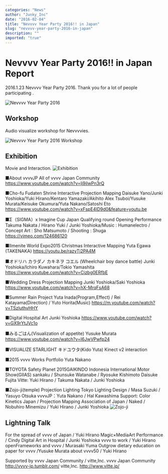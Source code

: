 ```yaml
---
categories: "News"
author: "Junky_Inc"
date: "2016-02-04"
title: "Nevvvv Year Party 2016!! in Japan"
slug: "nevvvv-year-party-2016-in-japan"
description: ""
imported: "true"
---
```



#  **Nevvvv Year Party 2016!! in Japan Report**
2016.1.23 Nevvvv Year Party 2016.
Thank you for a lot of people participating .

![Nevvvv Year Party 2016](12565578_818309351610856_4440939895789292352_n.jpg) 

##  Workshop
Audio visualize workshop for Nevvvvies.

![Nevvvv Year Party 2016 Workshop](tumblr_inline_o1luzixxvT1tq1crd_540.jpg) 

##  Exhibition
Movie and Interaction.
![Exhibition](11182001_818310941610697_4097265371543671939_n.jpg) 


■About vvvvJP All of vvvv Japan Community
<https://www.youtube.com/watch?v=lj9ilwPn3rQ>

■Cho-fu Fudaten Shrine Interactive Projection Mapping
Daisuke Yano/Junki Yoshioka/Yuki Hirano/Kentaro Yamazaki/Akihito Alex Tsuboi/Yusuke Murata/Keisuke Okumura/Yuta Nakano/Satoshi Eto
<https://www.youtube.com/watch?v=xFspE4ID9d0&feature=youtu.be>

■Σ（SIGMA）x Imagine Cup Japan Qualifying round Opening Performance
Takuma Nakata / Hirano Yuki / Junki Yoshioka/Music : Humanelectro / Concept Art : Sho Matsumoto / Shooting : Shuga
<https://vimeo.com/124686120>

■Ilmenite World Expo2015 Christmas Interactive Mapping
Yuta Egawa (TAKENAKA)
<https://youtu.be/razyTj2PA4M>

■オドリハ カラダノ カキネヲ コエル (Wheelchair boy dance battle)
Junki Yoshioka/Ichiro Kuwahara/Tokio Yamashita
<https://www.youtube.com/watch?v=Cizbg0ERfbE>

■Wedding Dress Projection Mapping
Junki Yoshioka/Saki Yoshioka
<https://www.youtube.com/watch?v=hX-MrqFsA68>

■Summer Rain Project
Yuta Inada(Program,Effect) / Rei Katayama(Direction) / Yuto Horita(Music)
<https://m.youtube.com/watch?v=TSzluthvHHY>

■Digital Hospital Art
Junki Yoshioka
<https://www.youtube.com/watch?v=GX9rYtJVc1o>

■みるごはん(Visualization of appetite)
Yusuke Murata
<https://www.youtube.com/watch?v=I6JwVPwfp24>

■VISUALIZE STARLIGHT
キドユウタ(Kido Yuta)
Kinect v2 interaction

■2015 vvvv Works Portfolio
Yuta Nakano

■TOYOTA Safety Planet 2015GAIKINDO Indonesia International Motor Show(GIIAS)
sankaku / Shunsuke Watanabe / Ryosuke Kishimoto Daisuke Fujita
Vitte: Yuki Hirano / Takuma Nakata / Junki Yoshioka

■Zojo-ji(temple) Projection Lighting
Tokyo Lighting Design / Masa Suzuki / Yasuyo Otsuka
vvvvJP：Yuta Nakano / Hal Kawashima
Support: Color Kinetics Japan / Projection Mapping Association of Japan / Naked / Nobuhiro Minemizu / Yuki Hirano / Junki Yoshioka
![Zojo-ji](IMG_1157.JPG) 


##  Lightning Talk
For the spread of vvvv of Japan / Yuki Hirano
Magic×MediaArt Performance / Cindy
Digital Art in Hospital / Junki Yoshioka
vvvv to work / Yuki Hirano
openFrameworks and vvvv / Murasaki Yuma
Outgrow dietary education on paper for vvvv /Yusuke Murata
about vvvv50 / Yuki Hirano



Supported by vvvv Japan Community / vitte,Inc.
vvvv Japan Community
<http://vvvv-jp.tumblr.com/>
vitte,Inc.
<http://www.vitte.jp/>

